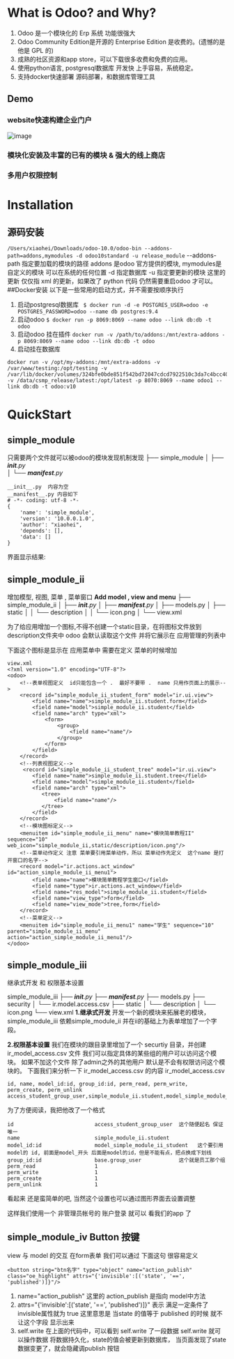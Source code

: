 
# What is Odoo? and Why?
1. Odoo 是一个模块化的 Erp 系统 功能很强大
2. Odoo Community Edition是开源的 Enterprise Edition 是收费的。(遗憾的是 他是 GPL 的)
3. 成熟的社区资源和app store，可以下载很多收费和免费的应用。
4. 使用python语言, postgresql数据库 开发快 上手容易，系统稳定。
5. 支持docker快速部署 源码部署，和数据库管理工具



## Demo
### website快速构建企业门户
![image](https://github.com/lingjianrui/odoo_course1/raw/master/screenshots/快速创建企业门户.gif)
              
### 模块化安装及丰富的已有的模块 & 强大的线上商店

### 多用户权限控制

# Installation
## 源码安装
` /Users/xiaohei/Downloads/odoo-10.0/odoo-bin --addons-path=addons,mymodules -d odoo10standard -u release_module `
--addons-path   指定要加载的模块的路径 addons 是odoo 官方提供的模块, mymodules是 自定义的模块 可以在系统的任何位置
-d 指定数据库
-u 指定要更新的模块 这里的更新 仅仅指 xml 的更新，如果改了 python 代码 仍然需要重启odoo 才可以。
##Docker安装
以下是一些常用的启动方式，并不需要按顺序执行
1. 启动postgresql数据库
` $ docker run -d -e POSTGRES_USER=odoo -e POSTGRES_PASSWORD=odoo --name db postgres:9.4`
2. 启动odoo
` $ docker run -p 8069:8069 --name odoo --link db:db -t odoo `
3. 启动odoo 挂在插件
` docker run -v /path/to/addons:/mnt/extra-addons -p 8069:8069 --name odoo --link db:db -t odoo `
4. 启动挂在数据库
``` 
docker run -v /opt/my-addons:/mnt/extra-addons -v /var/www/testing:/opt/testing -v /var/lib/docker/volumes/324bfe0bde851f542bd72047cdcd7922510c3da7c4bcc409ace6cb8d54dcfc67/_data:/var/lib/odoo -v /data/csmp_release/latest:/opt/latest -p 8070:8069 --name odoo1 --link db:db -t odoo:v10
```
# QuickStart
## simple_module
只需要两个文件就可以被odoo的模块发现机制发现
├── simple_module
│   ├── *__init__.py*     
│   └── *__manifest__.py*
```
__init__.py  内容为空
__manifest__.py 内容如下
# -*- coding: utf-8 -*-
{
    'name': 'simple_module',
    'version': '10.0.0.1.0',
    'author': "xiaohei",
    'depends': [],
    'data': []
}
```
界面显示结果:




## simple_module_ii
增加模型, 视图, 菜单 , 菜单窗口
**Add model , view and menu**
├── simple_module_ii
│   ├── *__init__.py*
│   ├── *__manifest__.py*
│   ├── models.py
│   ├── static
│   │   └── description
│   │       └── icon.png
│   └── view.xml

为了给应用增加一个图标,不得不创建一个static目录，在将图标文件放到description文件夹中
odoo 会默认读取这个文件 并将它展示在 应用管理的列表中

下面这个图标是显示在 应用菜单中 需要在定义 菜单的时候增加

```
view.xml
<?xml version="1.0" encoding="UTF-8"?>
<odoo>
    <!--表单视图定义  id只能包含一个 .  最好不要带 .  name 只用作页面上的展示-->
    <record id="simple_module_ii_student_form" model="ir.ui.view">
        <field name="name">simple_module_ii.student.form</field>
        <field name="model">simple_module_ii.student</field>
        <field name="arch" type="xml">
            <form>
                <group>
                    <field name="name"/>
                </group>
            </form>
        </field>
    </record>
    <!--列表视图定义-->
     <record id="simple_module_ii_student_tree" model="ir.ui.view">
        <field name="name">simple_module_ii.student.tree</field>
        <field name="model">simple_module_ii.student</field>
        <field name="arch" type="xml">
           <tree>
               <field name="name"/>
           </tree>
        </field>
    </record>
    <!--模块图标定义-->
    <menuitem id="simple_module_ii_menu" name="模块简单教程II" sequence="10" web_icon="simple_module_ii,static/description/icon.png"/>
    <!--菜单动作定义 注意 菜单要引用菜单动作，所以 菜单动作先定义  这个name 是打开窗口的名字-->
    <record model="ir.actions.act_window" id="action_simple_module_ii_menu1">
        <field name="name">模块简单教程学生窗口</field>
        <field name="type">ir.actions.act_window</field>
        <field name="res_model">simple_module_ii.student</field>
        <field name="view_type">form</field>
        <field name="view_mode">tree,form</field>
    </record>
    <!--菜单定义-->
    <menuitem id="simple_module_ii_menu1" name="学生" sequence="10" parent="simple_module_ii_menu" action="action_simple_module_ii_menu1"/>
</odoo>
```
## simple_module_iii
继承式开发 和 权限基本设置

simple_module_iii
├── *__init__.py*
├── *__manifest__.py*
├── models.py
├── security
│   └── ir.model.access.csv
├── static
│   └── description
│       └── icon.png
└── view.xml
**1.继承式开发**
开发一个新的模块来拓展老的模块，simple_module_iii 依赖simple_module_ii 并在ii的基础上为表单增加了一个字段。

**2.权限基本设置**
我们在模块的跟目录里增加了一个 securtiy 目录，并创建ir_model_access.csv 文件
我们可以指定具体的某些组的用户可以访问这个模块。
如果不加这个文件 除了admin之外的其他用户 默认是不会有权限访问这个模块的。
下面我们来分析一下 ir_model_access.csv 的内容
ir_model_access.csv 
```
id, name, model_id:id, group_id:id, perm_read, perm_write, perm_create, perm_unlink
access_student_group_user,simple_module_ii.student,model_simple_module_ii_student,base.group_user,1,1,1,1
```

为了方便阅读，我把他改了一个格式
```
id                          access_student_group_user  这个随便起名 保证唯一
name                        simple_module_ii.student   
model_id:id                 model_simple_module_ii_student   这个要引用 model的 id, 前面是model_开头 后面是model的id，但是不能有点，把点换成下划线
group_id:id                 base.group_user            这个就是员工那个组
perm_read                   1
perm_write                  1
perm_create                 1
perm_unlink                 1
```
看起来 还是蛮简单的吧, 当然这个设置也可以通过图形界面去设置调整


这样我们使用一个 非管理员帐号的 账户登录  就可以 看我们的app 了

## simple_module_iv Button 按键
view 与 model 的交互
在form表单 我们可以通过 下面这句 很容易定义
```
<button string="btn名字" type="object" name="action_publish" class="oe_highlight" attrs="{'invisible':[('state', '==', 'published')]}"/>
```
 1. name="action_publish"  这里的 action_publish 是指向 model中方法
 2. attrs="{'invisible':[('state', '==', 'published')]}"  表示 满足一定条件了  invisible属性就为 true
 这里意思是 当state 的值等于 published 的时候 就不让这个字段 显示出来
 3. self.write 在上面的代码中，可以看到 self.write 了一段数据 self.write 就可以操作数据 将数据持久化，state的值会被更新到数据库，
 当页面发现了state数据变更了，就会隐藏调publish 按钮
